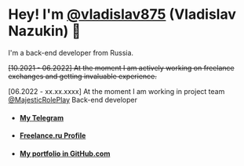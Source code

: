 # Hey! I'm [@vladislav875](https://github.com/Vladislav875) (Vladislav Nazukin) 👋
I'm a back-end developer from Russia.

~~[10.2021 - 06.2022] At the moment I am actively working on freelance exchanges and getting invaluable experience.~~

[06.2022 - xx.xx.xxxx] At the moment I am working in project team [@MajesticRolePlay](https://github.com/MajesticRolePlay) Back-end developer

- #### [My Telegram](https://t.me/vladislav_osipov89)
- #### [Freelance.ru Profile](https://freelance.ru/vladislavnazukin)
- #### [My portfolio in GitHub.com](https://github.com/Vladislav875/portfolio)

